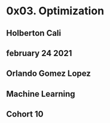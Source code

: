 # 0x03. Optimization

## Holberton Cali

## february 24 2021

## Orlando Gomez Lopez

## Machine Learning

## Cohort 10